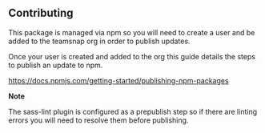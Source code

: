 ## Contributing

This package is managed via npm so you will need to create a user and be added to the teamsnap org in order to publish updates.

Once your user is created and added to the org this guide details the steps to publish an update to npm.

<https://docs.npmjs.com/getting-started/publishing-npm-packages>

**Note**

The sass-lint plugin is configured as a prepublish step so if there are linting errors you will need to resolve them before publishing.
